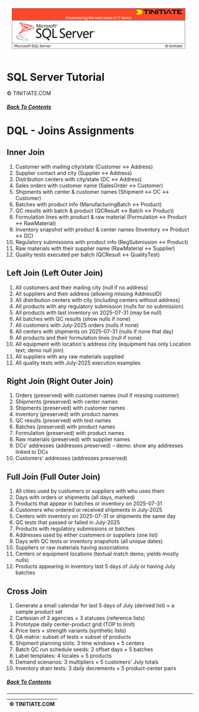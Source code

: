 ![SQL Server Tinitiate Image](../../../sqlserver-sql/sqlserver.png)

# SQL Server Tutorial
&copy; TINITIATE.COM

##### [Back To Contents](./README.md)

# DQL - Joins Assignments

## Inner Join
1. Customer with mailing city/state (Customer ↔ Address)
2. Supplier contact and city (Supplier ↔ Address)
3. Distribution centers with city/state (DC ↔ Address)
4. Sales orders with customer name (SalesOrder ↔ Customer)
5. Shipments with center & customer names (Shipment ↔ DC ↔ Customer)
6. Batches with product info (ManufacturingBatch ↔ Product)
7. QC results with batch & product (QCResult ↔ Batch ↔ Product)
8. Formulation lines with product & raw material (Formulation ↔ Product ↔ RawMaterial)
9. Inventory snapshot with product & center names (Inventory ↔ Product ↔ DC)
10. Regulatory submissions with product info (RegSubmission ↔ Product)
11. Raw materials with their supplier name (RawMaterial ↔ Supplier)
12. Quality tests executed per batch (QCResult ↔ QualityTest)

## Left Join (Left Outer Join)
1. All customers and their mailing city (null if no address)
2. All suppliers and their address (allowing missing AddressID)
3. All distribution centers with city (including centers without address)
4. All products with any regulatory submission (nulls for no submission)
5. All products with last inventory on 2025-07-31 (may be null)
6. All batches with QC results (show nulls if none)
7. All customers with July-2025 orders (nulls if none)
8. All centers with shipments on 2025-07-31 (nulls if none that day)
9. All products and their formulation lines (null if none)
10. All equipment with location's address city (equipment has only Location text; demo null join)
11. All suppliers with any raw materials supplied
12. All quality tests with July-2025 execution examples

## Right Join (Right Outer Join)
1. Orders (preserved) with customer names (null if missing customer)
2. Shipments (preserved) with center names
3. Shipments (preserved) with customer names
4. Inventory (preserved) with product names
5. QC results (preserved) with test names
6. Batches (preserved) with product names
7. Formulation (preserved) with product names
8. Raw materials (preserved) with supplier names
9. DCs' addresses (addresses preserved) – demo: show any addresses linked to DCs
10. Customers' addresses (addresses preserved)

## Full Join (Full Outer Join)
1. All cities used by customers or suppliers with who uses them
2. Days with orders or shipments (all days, marked)
3. Products that appear in batches or inventory on 2025-07-31
4. Customers who ordered or received shipments in July-2025
5. Centers with inventory on 2025-07-31 or shipments the same day
6. QC tests that passed or failed in July-2025
7. Products with regulatory submissions or batches
8. Addresses used by either customers or suppliers (one list)
9. Days with QC tests or inventory snapshots (all unique dates)
10. Suppliers or raw materials having associations
11. Centers or equipment locations (textual match demo; yields mostly nulls)
12. Products appearing in inventory last 5 days of July or having July batches

## Cross Join
1. Generate a small calendar for last 5 days of July (derived list) × a sample product set
2. Cartesian of 3 agencies × 3 statuses (reference lists)
3. Prototype daily center-product grid (TOP to limit)
4. Price tiers × strength variants (synthetic lists)
5. QA matrix: subset of tests × subset of products
6. Shipment planning slots: 3 time windows × 5 centers
7. Batch QC run schedule seeds: 2 offset days × 5 batches
8. Label templates: 4 locales × 5 products
9. Demand scenarios: 3 multipliers × 5 customers' July totals
10. Inventory drain tests: 3 daily decrements × 5 product-center pairs

##### [Back To Contents](./README.md)
***
| &copy; TINITIATE.COM |
|----------------------|
